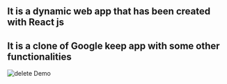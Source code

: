 ## It is a dynamic web app that has been created with React js
## It is a clone of Google keep app with some other functionalities


![delete](https://user-images.githubusercontent.com/68909335/104090384-65ba0e00-529c-11eb-9cd3-a260e398c17e.png)
Demo
